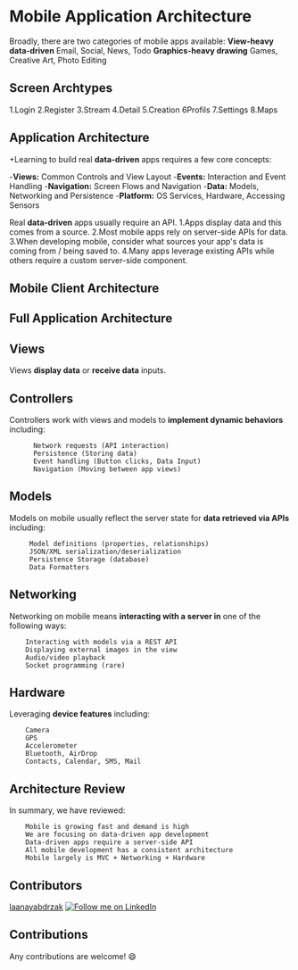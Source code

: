 # Mobile Application Architecture

Broadly, there are two categories of mobile apps available:
  **View-heavy data-driven**
      Email, Social, News, Todo
  **Graphics-heavy drawing**
      Games, Creative Art, Photo Editing
## Screen Archtypes
 
  1.Login
  2.Register
  3.Stream
  4.Detail
  5.Creation
  6Profils
  7.Settings
  8.Maps
## Application Architecture

+Learning to build real **data-driven** apps requires a few core concepts:
 
 -**Views:** Common Controls and View Layout
 -**Events:** Interaction and Event Handling
 -**Navigation:** Screen Flows and Navigation
 -**Data:** Models, Networking and Persistence
 -**Platform:** OS Services, Hardware, Accessing Sensors
  
Real **data-driven** apps usually require an API.
  1.Apps display data and this comes from a source.
  2.Most mobile apps rely on server-side APIs for data.
  3.When developing mobile, consider what sources your app's data is coming from / being saved to. 
  4.Many apps leverage existing APIs while others require a custom server-side component.

## Mobile Client Architecture
## Full Application Architecture

## Views
Views **display data** or **receive data** inputs.

## Controllers
Controllers work with views and models to **implement dynamic behaviors** including:
         
          Network requests (API interaction)
          Persistence (Storing data)
          Event handling (Button clicks, Data Input)
          Navigation (Moving between app views)

## Models
Models on mobile usually reflect the server state for **data retrieved via APIs** including:
    
         Model definitions (properties, relationships)
         JSON/XML serialization/deserialization
         Persistence Storage (database)
         Data Formatters
## Networking
Networking on mobile means **interacting with a server in** one of the following ways:
    
        Interacting with models via a REST API
        Displaying external images in the view
        Audio/video playback
        Socket programming (rare)
## Hardware
Leveraging **device features** including:
    
        Camera
        GPS
        Accelerometer
        Bluetooth, AirDrop
        Contacts, Calendar, SMS, Mail

## Architecture Review
In summary, we have reviewed:
    
        Mobile is growing fast and demand is high
        We are focusing on data-driven app development
        Data-driven apps require a server-side API
        All mobile development has a consistent architecture
        Mobile largely is MVC + Networking + Hardware




## Contributors
[laanayabdrzak](https://github.com/laanayabdrzak)
<a href="https://www.linkedin.com/in/laanayabdrzak">
  <img alt="Follow me on LinkedIn"
       src="https://raw.githubusercontent.com/florent37/DaVinci/master/mobile/src/main/res/drawable-hdpi/linkedin.png" />
</a>
## Contributions
 Any contributions are welcome! :smile:
